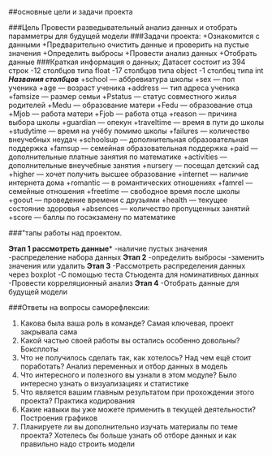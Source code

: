 
##основные цели и задачи проекта

###Цель 
Провести разведывательный анализ данных и отобрать парамметры для будущей модели
###Задачи проекта:
+Ознакомится с данными
+Предварительно очистить данные и проверить на пустые значения
+Определить выбросы
+Провести анализ данных
+Отобрать данные
###Краткая информация о данных;
Датасет состоит из 394 строк
-12 столбцов типа float
-17 столбцов типа object
-1 столбец типа int
***Названия столбцов***
+school — аббревиатура школы
+sex — пол ученика
+age — возраст ученика
+address — тип адреса ученика
+famsize — размер семьи
+Pstatus — статус совместного жилья родителей
+Medu — образование матери
+Fedu — образование отца
+Mjob — работа матери
+Fjob — работа отца
+reason — причина выбора школы
+guardian — опекун
+traveltime — время в пути до школы
+studytime — время на учёбу помимо школы
+failures — количество внеучебных неудач
+schoolsup — дополнительная образовательная поддержка
+famsup — семейная образовательная поддержка
+paid — дополнительные платные занятия по математике
+activities — дополнительные внеучебные занятия
+nursery — посещал детский сад
+higher — хочет получить высшее образование
+internet — наличие интернета дома
+romantic — в романтических отношениях
+famrel — семейные отношения
+freetime — свободное время после школы
+goout — проведение времени с друзьями
+health — текущее состояние здоровья
+absences — количество пропущенных занятий
+score — баллы по госэкзамену по математике


###"тапы работы над проектом.

**Этап 1 рассмотреть данные***
-наличие пустых значения
-распределение набора данных
**Этап 2**
-определить выбросы
-заменить значения или удалить 
**Этап 3** 
-Рассмотреть распределения данных через boxplot
-С помощью теста Стьюдента для номинативных данных
-Провести корреляционный анализ 
**Этап 4** 
-Отобрать данные для будущей модели

###Ответы на вопросы саморефлексии:

1. Какова была ваша роль в команде?
Самая ключевая, проект закрывала сама
2. Какой частью своей работы вы остались особенно довольны?
Боксплоты
3. Что не получилось сделать так, как хотелось? Над чем ещё стоит поработать?
Анализ переменных и отбор данных в модель
4. Что интересного и полезного вы узнали в этом модуле?
Было интересно узнать о визуализациях и статистике
5. Что является вашим главным результатом при прохождении этого проекта?
Практика кодирования 
6. Какие навыки вы уже можете применить в текущей деятельности?
Построения графиков
7. Планируете ли вы дополнительно изучать материалы по теме проекта?
Хотелесь бы больше узнать об отборе данных и как правильно надо строить модели
